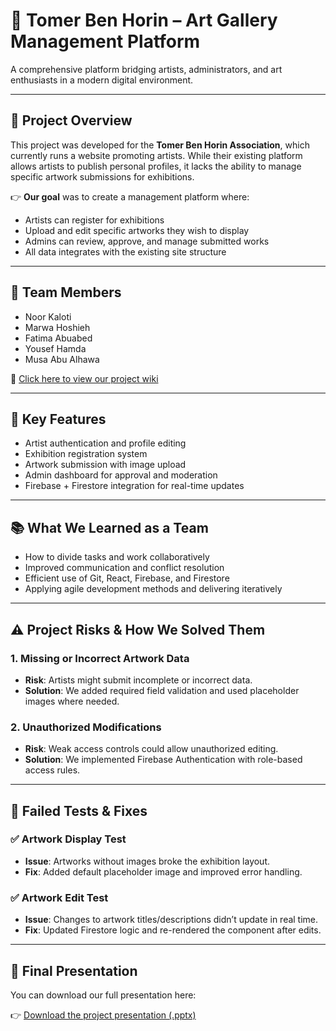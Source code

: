 # 🎨 Tomer Ben Horin – Art Gallery Management Platform

A comprehensive platform bridging artists, administrators, and art enthusiasts in a modern digital environment.

---

## 🧠 Project Overview

This project was developed for the **Tomer Ben Horin Association**, which currently runs a website promoting artists. While their existing platform allows artists to publish personal profiles, it lacks the ability to manage specific artwork submissions for exhibitions.

👉 **Our goal** was to create a management platform where:
- Artists can register for exhibitions  
- Upload and edit specific artworks they wish to display  
- Admins can review, approve, and manage submitted works  
- All data integrates with the existing site structure  

---

## 👥 Team Members

- Noor Kaloti  
- Marwa Hoshieh  
- Fatima Abuabed  
- Yousef Hamda  
- Musa Abu Alhawa  

🔗 [Click here to view our project wiki](https://github.com/musa17-hawa/tomer-ben-horin/wiki)

---

## 🚀 Key Features

- Artist authentication and profile editing  
- Exhibition registration system  
- Artwork submission with image upload  
- Admin dashboard for approval and moderation  
- Firebase + Firestore integration for real-time updates  

---

## 📚 What We Learned as a Team

- How to divide tasks and work collaboratively  
- Improved communication and conflict resolution  
- Efficient use of Git, React, Firebase, and Firestore  
- Applying agile development methods and delivering iteratively  

---

## ⚠️ Project Risks & How We Solved Them

### 1. Missing or Incorrect Artwork Data
- **Risk**: Artists might submit incomplete or incorrect data.  
- **Solution**: We added required field validation and used placeholder images where needed.

### 2. Unauthorized Modifications
- **Risk**: Weak access controls could allow unauthorized editing.  
- **Solution**: We implemented Firebase Authentication with role-based access rules.

---

## 🧪 Failed Tests & Fixes

### ✅ Artwork Display Test
- **Issue**: Artworks without images broke the exhibition layout.  
- **Fix**: Added default placeholder image and improved error handling.

### ✅ Artwork Edit Test
- **Issue**: Changes to artwork titles/descriptions didn’t update in real time.  
- **Fix**: Updated Firestore logic and re-rendered the component after edits.

---


## 📄 Final Presentation

You can download our full presentation here:

👉 [Download the project presentation (.pptx)](https://github.com/musa17-hawa/tomer-ben-horin/raw/main/Tomer-Ben-Horin-Art-Gallery-Management-Platform%20(1).pptx)


